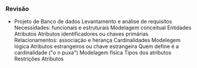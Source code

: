 ### Revisão

  * Projeto de Banco de dados
    Levantamento e análise de requisitos
      Necessidades: funcionais e estruturais
    Modelagem conceitual
      Entidades
      Atributos
      Atributos identificadores ou chaves primárias
      Relacionamentos: associação e herança
      Cardinalidades
    Modelegem lógica
      Atributos estrangeiros ou chave estrangeira
        Quem define é a cardinalidade ("o n puxa")
    Modelagem física
      Tipos dos atributos
      Restrições
        Atributos
